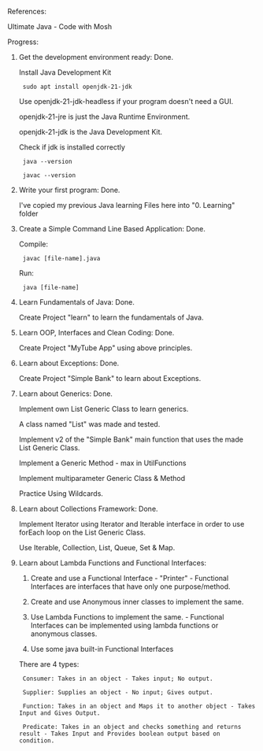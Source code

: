 References:

Ultimate Java - Code with Mosh


Progress: 

1. Get the development environment ready: Done.

    Install Java Development Kit
        
        sudo apt install openjdk-21-jdk

    Use openjdk-21-jdk-headless if your program doesn't need a GUI. 

    openjdk-21-jre is just the Java Runtime Environment. 
    
    openjdk-21-jdk is the Java Development Kit.

    Check if jdk is installed correctly

        java --version

        javac --version


2. Write your first program: Done.

    I've copied my previous Java learning Files here into "0. Learning" folder

3. Create a Simple Command Line Based Application: Done. 

    Compile: 

        javac [file-name].java

    Run: 

        java [file-name]

4. Learn Fundamentals of Java: Done.

    Create Project "learn" to learn the fundamentals of Java.

5. Learn OOP, Interfaces and Clean Coding: Done.
    
    Create Project "MyTube App" using above principles.

6. Learn about Exceptions: Done.
    
    Create Project "Simple Bank" to learn about Exceptions.

7. Learn about Generics: Done.

    Implement own List Generic Class to learn generics. 

    A class named "List" was made and tested.
    
    Implement v2 of the "Simple Bank" main function that uses the made List Generic Class.

    Implement a Generic Method - max in UtilFunctions

    Implement multiparameter Generic Class & Method

    Practice Using Wildcards.

8. Learn about Collections Framework: Done.

    Implement Iterator using Iterator and Iterable interface in order to use forEach loop on the List Generic Class.

    Use Iterable, Collection, List, Queue, Set & Map.

9. Learn about Lambda Functions and Functional Interfaces: 

    1. Create and use a Functional Interface - "Printer" - Functional Interfaces are interfaces that have only one purpose/method. 

    2. Create and use Anonymous inner classes to implement the same.

    3. Use Lambda Functions to implement the same. - Functional Interfaces can be implemented using lambda functions or anonymous classes.

    4. Use some java built-in Functional Interfaces

    There are 4 types:

        Consumer: Takes in an object - Takes input; No output.

        Supplier: Supplies an object - No input; Gives output.

        Function: Takes in an object and Maps it to another object - Takes Input and Gives Output.

        Predicate: Takes in an object and checks something and returns result - Takes Input and Provides boolean output based on condition. 

    

